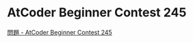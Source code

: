 AtCoder Beginner Contest 245
===

[問題 - AtCoder Beginner Contest 245](https://atcoder.jp/contests/abc245/tasks)
